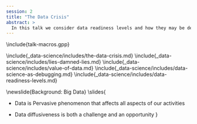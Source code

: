 ```yaml
---
session: 2
title: "The Data Crisis"
abstract: >
  In this talk we consider data readiness levels and how they may be deployed.
---
```


\include{talk-macros.gpp}


\include{_data-science/includes/the-data-crisis.md}
\include{_data-science/includes/lies-damned-lies.md}
\include{_data-science/includes/value-of-data.md}
\include{_data-science/includes/data-science-as-debugging.md}
\include{_data-science/includes/data-readiness-levels.md}

\newslide{Background: Big Data}
\slides{
* Data is Pervasive phenomenon that affects all aspects of our activities

* Data diffusiveness is both a challenge and an opportunity
}
